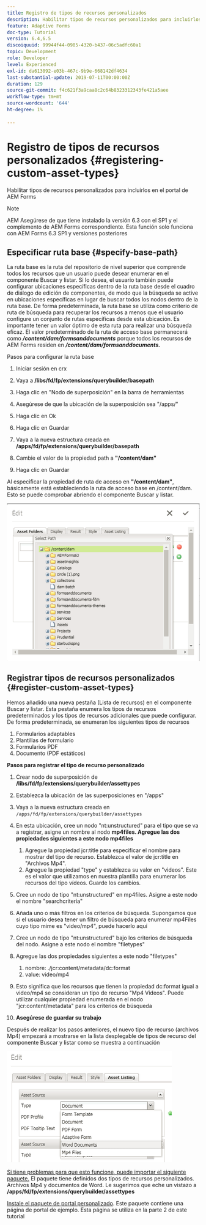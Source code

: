 ```yaml
---
title: Registro de tipos de recursos personalizados
description: Habilitar tipos de recursos personalizados para incluirlos en el portal de AEM Forms
feature: Adaptive Forms
doc-type: Tutorial
version: 6.4,6.5
discoiquuid: 99944f44-0985-4320-b437-06c5adfc60a1
topic: Development
role: Developer
level: Experienced
exl-id: da613092-e03b-467c-9b9e-668142df4634
last-substantial-update: 2019-07-11T00:00:00Z
duration: 129
source-git-commit: f4c621f3a9caa8c2c64b8323312343fe421a5aee
workflow-type: tm+mt
source-wordcount: '644'
ht-degree: 1%

---
```


# Registro de tipos de recursos personalizados {#registering-custom-asset-types}

Habilitar tipos de recursos personalizados para incluirlos en el portal de AEM Forms

>[!NOTE]
>
>AEM Asegúrese de que tiene instalado la versión 6.3 con el SP1 y el complemento de AEM Forms correspondiente. Esta función solo funciona con AEM Forms 6.3 SP1 y versiones posteriores

## Especificar ruta base {#specify-base-path}

La ruta base es la ruta del repositorio de nivel superior que comprende todos los recursos que un usuario puede desear enumerar en el componente Buscar y listar. Si lo desea, el usuario también puede configurar ubicaciones específicas dentro de la ruta base desde el cuadro de diálogo de edición de componentes, de modo que la búsqueda se active en ubicaciones específicas en lugar de buscar todos los nodos dentro de la ruta base. De forma predeterminada, la ruta base se utiliza como criterio de ruta de búsqueda para recuperar los recursos a menos que el usuario configure un conjunto de rutas específicas desde esta ubicación. Es importante tener un valor óptimo de esta ruta para realizar una búsqueda eficaz. El valor predeterminado de la ruta de acceso base permanecerá como **_/content/dam/formsanddocuments_** porque todos los recursos de AEM Forms residen en **_/content/dam/formsanddocuments._**

Pasos para configurar la ruta base

1. Iniciar sesión en crx
1. Vaya a **/libs/fd/fp/extensions/querybuilder/basepath**

1. Haga clic en &quot;Nodo de superposición&quot; en la barra de herramientas
1. Asegúrese de que la ubicación de la superposición sea &quot;/apps/&quot;
1. Haga clic en Ok
1. Haga clic en Guardar
1. Vaya a la nueva estructura creada en **/apps/fd/fp/extensions/querybuilder/basepath**

1. Cambie el valor de la propiedad path a **&quot;/content/dam&quot;**
1. Haga clic en Guardar

Al especificar la propiedad de ruta de acceso en **&quot;/content/dam&quot;**, básicamente está estableciendo la ruta de acceso base en /content/dam. Esto se puede comprobar abriendo el componente Buscar y listar.

![rutaDeAccesoBase](assets/basepath.png)

## Registrar tipos de recursos personalizados {#register-custom-asset-types}

Hemos añadido una nueva pestaña (Lista de recursos) en el componente Buscar y listar. Esta pestaña enumera los tipos de recursos predeterminados y los tipos de recursos adicionales que puede configurar. De forma predeterminada, se enumeran los siguientes tipos de recursos

1. Formularios adaptables
1. Plantillas de formulario
1. Formularios PDF
1. Documento (PDF estáticos)

**Pasos para registrar el tipo de recurso personalizado**

1. Crear nodo de superposición de **/libs/fd/fp/extensions/querybuilder/assettypes**

1. Establezca la ubicación de las superposiciones en &quot;/apps&quot;
1. Vaya a la nueva estructura creada en `/apps/fd/fp/extensions/querybuilder/assettypes`

1. En esta ubicación, cree un nodo &quot;nt:unstructured&quot; para el tipo que se va a registrar, asigne un nombre al nodo **mp4files. Agregue las dos propiedades siguientes a este nodo mp4files**

   1. Agregue la propiedad jcr:title para especificar el nombre para mostrar del tipo de recurso. Establezca el valor de jcr:title en &quot;Archivos Mp4&quot;.
   1. Agregue la propiedad &quot;type&quot; y establezca su valor en &quot;videos&quot;. Este es el valor que utilizamos en nuestra plantilla para enumerar los recursos del tipo vídeos. Guarde los cambios.

1. Cree un nodo de tipo &quot;nt:unstructured&quot; en mp4files. Asigne a este nodo el nombre &quot;searchcriteria&quot;
1. Añada uno o más filtros en los criterios de búsqueda. Supongamos que si el usuario desea tener un filtro de búsqueda para enumerar mp4Files cuyo tipo mime es &quot;video/mp4&quot;, puede hacerlo aquí
1. Cree un nodo de tipo &quot;nt:unstructured&quot; bajo los criterios de búsqueda del nodo. Asigne a este nodo el nombre &quot;filetypes&quot;
1. Agregue las dos propiedades siguientes a este nodo &quot;filetypes&quot;

   1. nombre: ./jcr:content/metadata/dc:format
   1. value: video/mp4

1. Esto significa que los recursos que tienen la propiedad dc:format igual a video/mp4 se consideran un tipo de recurso &quot;Mp4 Videos&quot;. Puede utilizar cualquier propiedad enumerada en el nodo &quot;jcr:content/metadata&quot; para los criterios de búsqueda

1. **Asegúrese de guardar su trabajo**

Después de realizar los pasos anteriores, el nuevo tipo de recurso (archivos Mp4) empezará a mostrarse en la lista desplegable de tipos de recurso del componente Buscar y listar como se muestra a continuación

![mp4files](assets/mp4files.png)

[Si tiene problemas para que esto funcione, puede importar el siguiente paquete.](assets/assettypeskt1.zip) El paquete tiene definidos dos tipos de recursos personalizados. Archivos Mp4 y documentos de Word. Le sugerimos que eche un vistazo a **/apps/fd/fp/extensions/querybuilder/assettypes**

[Instale el paquete de portal personalizado](assets/customportalpage.zip). Este paquete contiene una página de portal de ejemplo. Esta página se utiliza en la parte 2 de este tutorial
